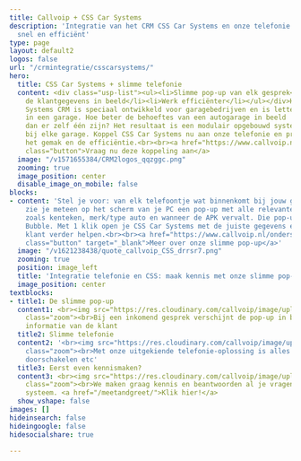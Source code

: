 ```yaml
---
title: Callvoip + CSS Car Systems
description: 'Integratie van het CRM CSS Car Systems en onze telefonie: makkelijk,
  snel en efficiënt'
type: page
layout: default2
logos: false
url: "/crmintegratie/csscarsystems/"
hero:
  title: CSS Car Systems + slimme telefonie
  content: <div class="usp-list"><ul><li>Slimme pop-up van elk gesprek</li><li>Direct
    de klantgegevens in beeld</li><li>Werk efficiënter</li></ul></div>Het CSS Car
    Systems CRM is speciaal ontwikkeld voor garagebedrijven en is letterlijk ontstaan
    in een garage. Hoe beter de behoeftes van een autogarage in beeld       krijgen
    dan er zelf één zijn? Het resultaat is een modulair opgebouwd systeem wat past
    bij elke garage. Koppel CSS Car Systems nu aan onze telefonie en profiteer van
    het gemak en de efficiëntie.<br><br><a href="https://www.callvoip.nl/aanvragen/voip-cti/"
    class="button">Vraag nu deze koppeling aan</a>
  image: "/v1571655384/CRM2logos_qqzggc.png"
  zooming: true
  image_position: center
  disable_image_on_mobile: false
blocks:
- content: 'Stel je voor: van elk telefoontje wat binnenkomt bij jouw garagebedrijf
    zie je meteen op het scherm van je PC een pop-up met alle relevante klantgegevens
    zoals kenteken, merk/type auto en wanneer de APK vervalt. Die pop-up noemen wij
    Bubble. Met 1 klik open je CSS Car Systems met de juiste gegevens en kun je de
    klant verder helpen.<br><br><a href="https://www.callvoip.nl/ondersteuning/integraties/bubble/"
    class="button" target="_blank">Meer over onze slimme pop-up</a>'
  image: "/v1621238438/quote_callvoip_CSS_drrsr7.png"
  zooming: true
  position: image_left
  title: 'Integratie telefonie en CSS: maak kennis met onze slimme pop-up'
  image_position: center
textblocks:
- title1: De slimme pop-up
  content1: <br><img src="https://res.cloudinary.com/callvoip/image/upload/v1620376012/screencss_qr87bb.png"
    class="zoom"><br>Bij een inkomend gesprek verschijnt de pop-up in beeld met de
    informatie van de klant
  title2: Slimme telefonie
  content2: '<br><img src="https://res.cloudinary.com/callvoip/image/upload/v1572604004/screencentrale_fkimug.png"
    class="zoom"><br>Met onze uitgekiende telefonie-oplossing is alles mogelijk: keuzemenu,
    doorschakelen etc'
  title3: Eerst even kennismaken?
  content3: <br><img src="https://res.cloudinary.com/callvoip/image/upload/v1620376012/greet_ecc1x3.png"
    class="zoom"><br>We maken graag kennis en beantwoorden al je vragen over ons mooie
    systeem. <a href="/meetandgreet/">Klik hier!</a>
  show_vshape: false
images: []
hideinsearch: false
hideingoogle: false
hidesocialshare: true

---
```


